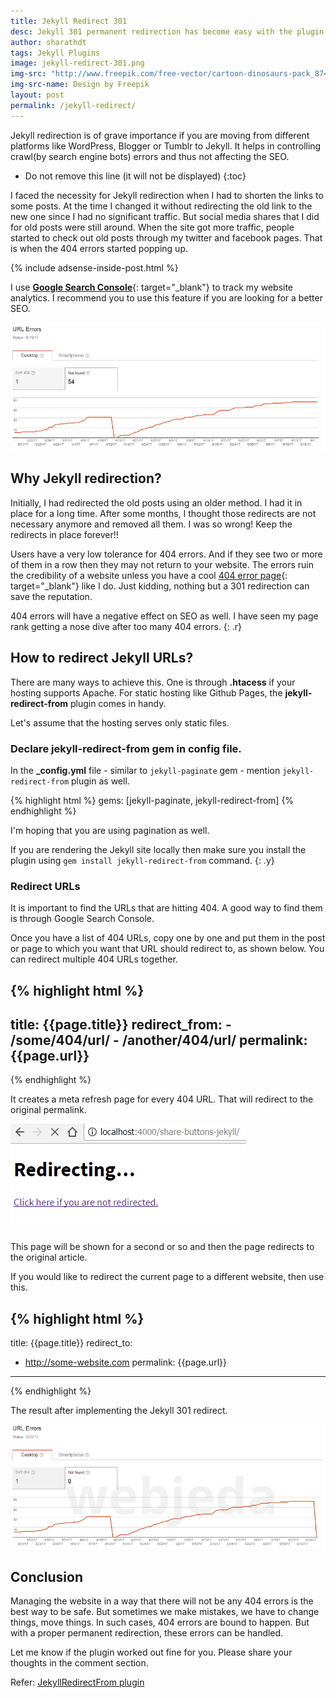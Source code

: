 ```yaml
---
title: Jekyll Redirect 301
desc: Jekyll 301 permanent redirection has become easy with the plugin jekyll-redirect-from which is now supported by Github Pages. Learn how to redirect 404 error pages that might help improve your SEO score.
author: sharathdt
tags: Jekyll Plugins
image: jekyll-redirect-301.png
img-src: "http://www.freepik.com/free-vector/cartoon-dinosaurs-pack_874040.htm"
img-src-name: Design by Freepik
layout: post
permalink: /jekyll-redirect/
---
```


Jekyll redirection is of grave importance if you are moving from different platforms like WordPress, Blogger or Tumblr to Jekyll. It helps in controlling crawl(by search engine bots) errors and thus not affecting the SEO.

* Do not remove this line (it will not be displayed) 
{:toc}

I faced the necessity for Jekyll redirection when I had to shorten the links to some posts. At the time I changed it without redirecting the old link to the new one since I had no significant traffic. But social media shares that I did for old posts were still around. When the site got more traffic, people started to check out old posts through my twitter and facebook pages. That is when the 404 errors started popping up.

{% include adsense-inside-post.html %}

I use [**Google Search Console**](https://www.google.com/webmasters/tools/home){: target="_blank"} to track my website analytics. I recommend you to use this feature if you are looking for a better SEO.

![Jekyll redirect  301 permanent 404 errors](/images/jekyll-redirect-404-errors.png)

## Why Jekyll redirection? 

Initially, I had redirected the old posts using an older method. I had it in place for a long time. After some months, I thought those redirects are not necessary anymore and removed all them. I was so wrong! Keep the redirects in place forever!!

Users have a very low tolerance for 404 errors. And if they see two or more of them in a row then they may not return to your website. The errors ruin the credibility of a website unless you have a cool [404 error page](/404/){: target="_blank"} like I do. Just kidding, nothing but a 301 redirection can save the reputation.

404 errors will have a negative effect on SEO as well. I have seen my page rank getting a nose dive after too many 404 errors.
{: .r}

## How to redirect Jekyll URLs?
There are many ways to achieve this. One is through **.htacess** if your hosting supports Apache. For static hosting like Github Pages, the **jekyll-redirect-from** plugin comes in handy.

Let's assume that the hosting serves only static files.

### Declare jekyll-redirect-from gem in config file.
In the **_config.yml** file - similar to ``jekyll-paginate`` gem - mention ``jekyll-redirect-from`` plugin as well.

{% highlight html %}
gems: [jekyll-paginate, jekyll-redirect-from]
{% endhighlight %}

I'm hoping that you are using pagination as well.

If you are rendering the Jekyll site locally then make sure you install the plugin using ``gem install jekyll-redirect-from`` command.
{: .y}

### Redirect URLs
It is important to find the URLs that are hitting 404. A good way to find them is through Google Search Console.

Once you have a list of 404 URLs, copy one by one and put them in the post or page to which you want that URL should redirect to, as shown below. You can redirect multiple 404 URLs together.

{% highlight html %}
---
title: {{page.title}}
redirect_from: 
    - /some/404/url/
    - /another/404/url/
permalink: {{page.url}}
---
{% endhighlight %}


It creates a meta refresh page for every 404 URL. That will redirect to the original permalink.

![Jekyll 301 redirect](/images/jekyll-301-redirect-example.png)

This page will be shown for a second or so and then the page redirects to the original article.


If you would like to redirect the current page to a different website, then use this.

{% highlight html %}
---
title: {{page.title}}
redirect_to:
  - http://some-website.com
permalink: {{page.url}}
---
{% endhighlight %}

The result after implementing the Jekyll 301 redirect.

![Jekyll 301 redirect](/images/jekyll-301-redirect-404-errors.png)



## Conclusion
Managing the website in a way that there will not be any 404 errors is the best way to be safe. But sometimes we make mistakes, we have to change things, move things. In such cases, 404 errors are bound to happen. But with a proper permanent redirection, these errors can be handled.


Let me know if the plugin worked out fine for you. Please share your thoughts in the comment section.

Refer: [JekyllRedirectFrom plugin](https://github.com/jekyll/jekyll-redirect-from)
